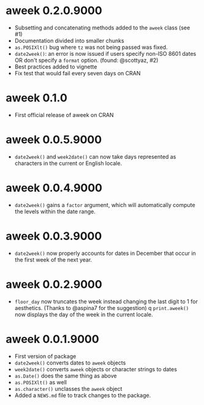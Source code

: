 # aweek 0.2.0.9000

* Subsetting and concatenating methods added to the `aweek` class (see #1)
* Documentation divided into smaller chunks
* `as.POSIXlt()` bug where `tz` was not being passed was fixed.
* `date2week()`: an error is now issued if users specify non-ISO 8601 dates OR
  don't specify a `format` option. (found: @scottyaz, #2)
* Best practices added to vignette
* Fix test that would fail every seven days on CRAN

# aweek 0.1.0

* First official release of aweek on CRAN

# aweek 0.0.5.9000

* `date2week()` and `week2date()` can now take days represented as characters in
  the current or English locale. 

# aweek 0.0.4.9000

* `date2week()` gains a `factor` argument, which will automatically compute the
  levels within the date range.

# aweek 0.0.3.9000

* `date2week()` now properly accounts for dates in December that occur in the
  first week of the next year. 

# aweek 0.0.2.9000

* `floor_day` now truncates the week instead changing the last digit to 1 for
  aesthetics. (Thanks to @aspina7 for the suggestion)
q `print.aweek()` now displays the day of the week in the current locale.

# aweek 0.0.1.9000

* First version of package
* `date2week()` converts dates to `aweek` objects
* `week2date()` converts `aweek` objects or character strings to dates
* `as.Date()` does the same thing as above
* `as.POSIXlt()` as well
* `as.character()` unclasses the `aweek` object
* Added a `NEWS.md` file to track changes to the package.

